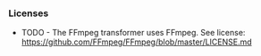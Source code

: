 ### Licenses

* TODO - The FFmpeg transformer uses FFmpeg. See license: https://github.com/FFmpeg/FFmpeg/blob/master/LICENSE.md
